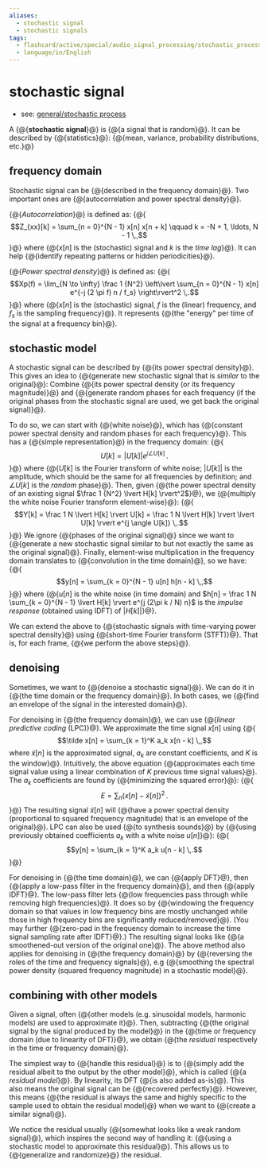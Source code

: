 ```yaml
---
aliases:
  - stochastic signal
  - stochastic signals
tags:
  - flashcard/active/special/audio_signal_processing/stochastic_process
  - language/in/English
---
```


# stochastic signal

- see: [general/stochastic process](../../general/stochastic%20process.md)

A {@{__stochastic signal__}@} is {@{a signal that is random}@}. It can be described by {@{statistics}@}: {@{mean, variance, probability distributions, etc.}@} <!--SR:!2026-05-16,246,330!2026-04-25,227,330!2026-05-18,247,330!2025-09-23,67,310-->

## frequency domain

Stochastic signal can be {@{described in the frequency domain}@}. Two important ones are {@{autocorrelation and power spectral density}@}. <!--SR:!2025-09-23,67,310!2025-09-23,67,310-->

{@{_Autocorrelation_}@} is defined as: {@{$$Z_{xx}[k] = \sum_{n = 0}^{N - 1} x[n] x[n + k] \qquad k = -N + 1, \ldots, N - 1 \,,$$}@} where {@{$x[n]$ is the \(stochastic\) signal and $k$ is the _time lag_}@}. It can help {@{identify repeating patterns or hidden periodicities}@}. <!--SR:!2026-04-27,229,330!2026-04-27,229,330!2025-09-17,61,310!2026-05-15,245,330-->

{@{_Power spectral density_}@} is defined as: {@{$$Xp(f) = \lim_{N \to \infty} \frac 1 {N^2} \left\lvert \sum_{n = 0}^{N - 1} x[n] e^{-j (2 \pi f) n / f_s} \right\rvert^2 \,.$$}@} where {@{$x[n]$ is the \(stochastic\) signal, $f$ is the \(linear\) frequency, and $f_s$ is the sampling frequency}@}. It represents {@{the "energy" per time of the signal at a frequency bin}@}. <!--SR:!2026-01-01,124,290!2025-09-23,67,310!2025-09-18,62,310!2026-05-21,250,330-->

## stochastic model

A stochastic signal can be described by {@{its power spectral density}@}. This gives an idea to {@{generate new stochastic signal that is _similar_ to the original}@}: Combine {@{its power spectral density \(or its frequency magnitude\)}@} and {@{generate random phases for each frequency \(if the original phases from the stochastic signal are used, we get back the original signal\)}@}. <!--SR:!2025-09-23,67,310!2025-09-16,60,310!2025-09-16,60,310!2026-05-15,245,330-->

To do so, we can start with {@{white noise}@}, which has {@{constant power spectral density and random phases for each frequency}@}. This has a {@{simple representation}@} in the frequency domain: {@{$$U[k] = \lvert U[k] \rvert e^{j \angle U[k]} \,.$$}@} where {@{$U[k]$ is the Fourier transform of white noise; $\lvert U[k] \rvert$ is the amplitude, which should be the same for all frequencies by definition; and $\angle U[k]$ is the _random_ phase}@}. Then, given {@{the power spectral density of an existing signal $\frac 1 {N^2} \lvert H[k] \rvert^2$}@}, we {@{multiply the white noise Fourier transform element-wise}@}: {@{$$Y[k] = \frac 1 N \lvert H[k] \rvert U[k] = \frac 1 N \lvert H[k] \rvert \lvert U[k] \rvert e^{j \angle U[k]} \,.$$}@} We ignore {@{phases of the original signal}@} since we want to {@{generate a new stochastic signal similar to but not exactly the same as the original signal}@}. Finally, element-wise multiplication in the frequency domain translates to {@{convolution in the time domain}@}, so we have: {@{$$y[n] = \sum_{k = 0}^{N - 1} u[n] h[n - k] \,,$$}@} where {@{$u[n]$ is the white noise \(in time domain\) and $h[n] = \frac 1 N \sum_{k = 0}^{N - 1} \lvert H[k] \rvert e^{j (2\pi k / N) n}$ is the _impulse response_ \(obtained using IDFT\) of $\lvert H[k] \rvert$}@}. <!--SR:!2025-09-23,67,310!2025-09-18,62,310!2025-09-23,67,310!2025-09-19,63,310!2025-09-18,62,310!2025-09-23,67,310!2025-09-15,59,310!2025-09-23,67,310!2025-09-15,59,310!2025-09-23,67,310!2025-09-23,67,310!2025-09-16,60,310!2025-09-23,67,310-->

We can extend the above to {@{stochastic signals with time-varying power spectral density}@} using {@{short-time Fourier transform \(STFT\)}@}. That is, for each frame, {@{we perform the above steps}@}. <!--SR:!2025-09-23,67,310!2025-09-17,61,310!2025-09-23,67,310-->

## denoising

Sometimes, we want to {@{denoise a stochastic signal}@}. We can do it in {@{the time domain or the frequency domain}@}. In both cases, we {@{find an envelope of the signal in the interested domain}@}. <!--SR:!2026-04-29,231,330!2026-05-10,241,330!2026-05-26,254,330-->

For denoising in {@{the frequency domain}@}, we can use {@{_linear predictive coding_ \(LPC\)}@}. We approximate the time signal $x[n]$ using {@{$$\tilde x[n] = \sum_{k = 1}^K a_k x[n - k] \,,$$ where $\tilde x[n]$ is the approximated signal, $a_k$ are constant coefficients, and $K$ is the window}@}. Intuitively, the above equation {@{approximates each time signal value using a linear combination of $K$ previous time signal values}@}. The $a_k$ coefficients are found by {@{minimizing the squared error}@}: {@{$$E = \sum_n (x[n] - \tilde x[n])^2 \,.$$}@} The resulting signal $\tilde x[n]$ will {@{have a power spectral density \(proportional to squared frequency magnitude\) that is an envelope of the original}@}. LPC can also be used {@{to synthesis sounds}@} by {@{using previously obtained coefficients $a_k$ with a white noise $u[n]$}@}: {@{$$y[n] = \sum_{k = 1}^K a_k u[n - k] \,.$$}@} <!--SR:!2025-09-15,59,310!2025-09-17,61,310!2026-02-27,170,310!2025-09-19,63,310!2025-09-23,67,310!2025-09-16,60,310!2026-05-09,240,330!2025-09-19,63,310!2025-09-19,63,310!2026-05-09,240,330-->

For denoising in {@{the time domain}@}, we can {@{apply DFT}@}, then {@{apply a low-pass filter in the frequency domain}@}, and then {@{apply IDFT}@}. The low-pass filter lets {@{low frequencies pass through while removing high frequencies}@}. It does so by {@{windowing the frequency domain so that values in low frequency bins are mostly unchanged while those in high frequency bins are significantly reduced/removed}@}. \(You may further {@{zero-pad in the frequency domain to increase the time signal sampling rate after IDFT}@}.\) The resulting signal looks like {@{a smoothened-out version of the original one}@}. The above method also applies for denoising in {@{the frequency domain}@} by {@{reversing the roles of the time and frequency signals}@}, e.g {@{smoothing the spectral power density \(squared frequency magnitude\) in a stochastic model}@}. <!--SR:!2025-09-23,67,310!2026-05-27,255,330!2026-05-20,249,330!2026-05-19,248,330!2025-09-23,67,310!2025-09-23,67,310!2025-09-18,62,310!2026-01-23,156,310!2026-05-26,254,330!2026-04-25,227,330!2026-04-26,228,330-->

## combining with other models

Given a signal, often {@{other models \(e.g. sinusoidal models, harmonic models\) are used to approximate it}@}. Then, subtracting {@{the original signal by the signal produced by the model}@} in the {@{time or frequency domain \(due to linearity of DFT\)}@}, we obtain {@{the _residual_ respectively in the time or frequency domain}@}. <!--SR:!2025-09-23,67,310!2025-09-23,67,310!2025-09-17,61,310!2026-05-16,246,330-->

The simplest way to {@{handle this residual}@} is to {@{simply add the residual albeit to the output by the other model}@}, which is called {@{a _residual model_}@}. By linearity, its DFT {@{is also added as-is}@}. This also means the original signal can be {@{recovered perfectly}@}. However, this means {@{the residual is always the same and highly specific to the sample used to obtain the residual model}@} when we want to {@{create a similar signal}@}. <!--SR:!2025-09-23,67,310!2025-09-23,67,310!2026-04-26,228,330!2025-09-23,67,310!2026-05-10,241,330!2026-04-30,232,330!2025-09-15,59,310-->

We notice the residual usually {@{somewhat looks like a weak random signal}@}, which inspires the second way of handling it: {@{using a stochastic model to approximate this residual}@}. This allows us to {@{generalize and randomize}@} the residual. <!--SR:!2026-05-27,255,330!2025-09-23,67,310!2026-05-09,240,330-->

